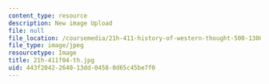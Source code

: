 ```yaml
---
content_type: resource
description: New image Upload
file: null
file_location: /coursemedia/21h-411-history-of-western-thought-500-1300-fall-2004/443f2042264013dd04580d65c45be7f0_21h-411f04-th.jpg
file_type: image/jpeg
resourcetype: Image
title: 21h-411f04-th.jpg
uid: 443f2042-2640-13dd-0458-0d65c45be7f0
---
```

